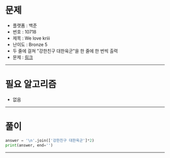 # 문제
- 플랫폼 : 백준
- 번호 : 10718
- 제목 : We love kriii
- 난이도 : Bronze 5
- 두 줄에 걸쳐 "강한친구 대한육군"을 한 줄에 한 번씩 출력
- 문제 : <a href="https://www.acmicpc.net/problem/10718" target="_blank">링크</a>

---

# 필요 알고리즘
- 없음

---

# 풀이
```python
answer = '\n'.join(['강한친구 대한육군']*2)
print(answer, end='')
```

---
